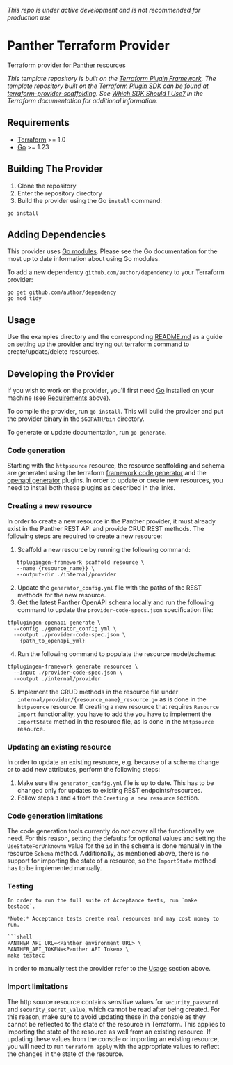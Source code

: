 _This repo is under active development and is not recommended for production use_

# Panther Terraform Provider
Terraform provider for [Panther](https://panther.com/) resources


_This template repository is built on the [Terraform Plugin Framework](https://github.com/hashicorp/terraform-plugin-framework). The template repository built on the [Terraform Plugin SDK](https://github.com/hashicorp/terraform-plugin-sdk) can be found at [terraform-provider-scaffolding](https://github.com/hashicorp/terraform-provider-scaffolding). See [Which SDK Should I Use?](https://www.terraform.io/docs/plugin/which-sdk.html) in the Terraform documentation for additional information._

## Requirements

- [Terraform](https://www.terraform.io/downloads.html) >= 1.0
- [Go](https://golang.org/doc/install) >= 1.23

## Building The Provider

1. Clone the repository
1. Enter the repository directory
1. Build the provider using the Go `install` command:

```shell
go install
```

## Adding Dependencies

This provider uses [Go modules](https://github.com/golang/go/wiki/Modules).
Please see the Go documentation for the most up to date information about using Go modules.

To add a new dependency `github.com/author/dependency` to your Terraform provider:

```shell
go get github.com/author/dependency
go mod tidy
```

## Usage

Use the examples directory and the corresponding [README.md](./examples/README.md) as a guide on setting up the provider
and trying out terraform command to create/update/delete resources.

## Developing the Provider

If you wish to work on the provider, you'll first need [Go](http://www.golang.org) installed on your machine (see [Requirements](#requirements) above).

To compile the provider, run `go install`. This will build the provider and put the provider binary in the `$GOPATH/bin` directory.

To generate or update documentation, run `go generate`.

### Code generation

Starting with the `httpsource` resource, the resource scaffolding and schema are generated using the terraform
[framework code generator](https://developer.hashicorp.com/terraform/plugin/code-generation/framework-generator)
and the [openapi generator](https://developer.hashicorp.com/terraform/plugin/code-generation/openapi-generator)
plugins. In order to update or create new resources, you need to install both these plugins as described in the links.

### Creating a new resource

In order to create a new resource in the Panther provider, it must already exist in the Panther REST API and provide
CRUD REST methods. The following steps are required to create a new resource:

1. Scaffold a new resource by running the following command:
```
   tfplugingen-framework scaffold resource \
   --name {resource_name}} \
   --output-dir ./internal/provider
```
2. Update the `generator_config.yml` file with the paths of the REST methods for the new resource.
3. Get the latest Panther OpenAPI schema locally and run the following command to update the `provider-code-specs.json`
specification file:
```
tfplugingen-openapi generate \
  --config ./generator_config.yml \
  --output ./provider-code-spec.json \
    {path_to_openapi_yml}
```
4. Run the following command to populate the resource model/schema:
```
tfplugingen-framework generate resources \
  --input ./provider-code-spec.json \
  --output ./internal/provider
```
5. Implement the CRUD methods in the resource file under `internal/provider/{resource_name}_resource.go` as is done in
the `httpsource` resource. If creating a new resource that requires `Resource Import` functionality, you have to add the
you have to implement the `ImportState` method in the resource file, as is done in the `httpsource` resource.

### Updating an existing resource

In order to update an existing resource, e.g. because of a schema change or to add new attributes, perform the following
steps:

1. Make sure the `generator_config.yml` file is up to date. This has to be changed only for updates to existing 
REST endpoints/resources.
2. Follow steps `3` and `4` from the `Creating a new resource` section.

### Code generation limitations

The code generation tools currently do not cover all the functionality we need. For this reason, setting the defaults for
optional values and setting the `UseStateForUnknownn` value for the `id` in the schema is done manually in the resource
`Schema` method. Additionally, as mentioned above, there is no support for importing the state of a resource, so the
`ImportState` method has to be implemented manually.

### Testing

```shell
In order to run the full suite of Acceptance tests, run `make testacc`.

*Note:* Acceptance tests create real resources and may cost money to run.

```shell
PANTHER_API_URL=<Panther environment URL> \
PANTHER_API_TOKEN=<Panther API Token> \
make testacc
```

In order to manually test the provider refer to the [Usage](#usage) section above.

### Import limitations

The http source resource contains sensitive values for `security_password` and `security_secret_value`, which cannot be read after
being created. For this reason, make sure to avoid updating these in the console as they cannot be reflected to the state of the resource
in Terraform. This applies to importing the state of the resource as well from an existing resource. If updating these values
from the console or importing an existing resource, you will need to run `terraform apply` with the appropriate values to reflect
the changes in the state of the resource.